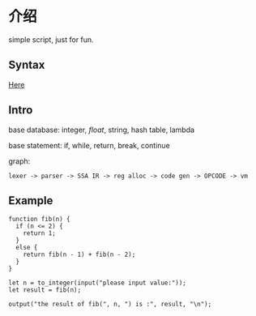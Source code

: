 # 介绍

simple script, just for fun.

## Syntax

[Here](https://github.com/thinkermao/LL-Script/blob/master/grammar.md)

## Intro

base database: integer, *float*, string, hash table, lambda

base statement: if, while, return, break, continue

graph:

```
lexer -> parser -> SSA IR -> reg alloc -> code gen -> OPCODE -> vm
```

## Example

```
function fib(n) {
  if (n <= 2) {
    return 1;
  }
  else {
    return fib(n - 1) + fib(n - 2);
  }
}

let n = to_integer(input("please input value:"));
let result = fib(n);

output("the result of fib(", n, ") is :", result, "\n");

```